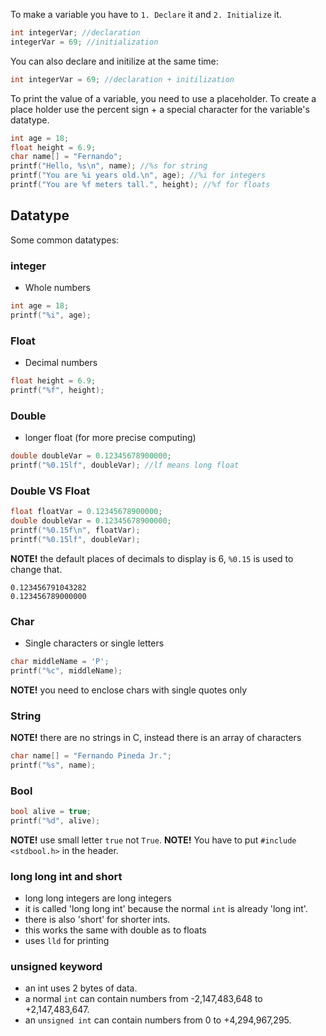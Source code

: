 To  make a variable you have to `1. Declare` it and `2. Initialize` it.

```c
int integerVar; //declaration
integerVar = 69; //initialization
```
You can also declare and initilize at the same time:
```c
int integerVar = 69; //declaration + initilization
```

To print the value of a variable, you need to use a placeholder.
To create a place holder use the percent sign + a special character for the variable's datatype.
```c
int age = 18;
float height = 6.9;
char name[] = "Fernando";
printf("Hello, %s\n", name); //%s for string
printf("You are %i years old.\n", age); //%i for integers
printf("You are %f meters tall.", height); //%f for floats
```


## Datatype
Some common datatypes:

### integer
- Whole numbers
```c
int age = 18;
printf("%i", age);
```

### Float
- Decimal numbers
```c
float height = 6.9;
printf("%f", height);
```

### Double
- longer float (for more precise computing)
```c
double doubleVar = 0.12345678900000;
printf("%0.15lf", doubleVar); //lf means long float
```

### Double VS Float
```c
float floatVar = 0.12345678900000;
double doubleVar = 0.12345678900000;
printf("%0.15f\n", floatVar);
printf("%0.15lf", doubleVar);
```
**NOTE!** the default places of decimals to display is 6, `%0.15` is used to change that.

```output
0.123456791043282
0.123456789000000
```

### Char
- Single characters or single letters
```c
char middleName = 'P';
printf("%c", middleName);
```
**NOTE!** you need to enclose chars with single quotes only


### String
**NOTE!** there are no strings in C, instead there is an array of characters
```c
char name[] = "Fernando Pineda Jr.";
printf("%s", name);
```

### Bool
```c
bool alive = true;
printf("%d", alive);
```
**NOTE!** use small letter `true` not `True`.
**NOTE!** You have to put `#include <stdbool.h>` in the header.

### long long int and short
- long long integers are long integers
- it is called 'long long int' because the normal `int` is already 'long int'.
- there is also 'short' for shorter ints.
- this works the same with double as to floats 
- uses `lld` for printing

### unsigned keyword
- an int uses 2 bytes of data.
- a normal `int` can contain numbers from -2,147,483,648 to +2,147,483,647.
- an `unsigned int` can contain numbers from 0 to +4,294,967,295.
